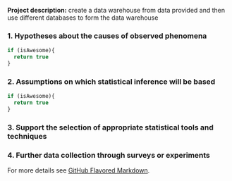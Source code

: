 
**Project description:** create a data warehouse from data provided and then use different databases to form the data warehouse

### 1. Hypotheses about the causes of observed phenomena

```javascript
if (isAwesome){
  return true
}
```

### 2. Assumptions on which statistical inference will be based

```javascript
if (isAwesome){
  return true
}
```

### 3. Support the selection of appropriate statistical tools and techniques


### 4. Further data collection through surveys or experiments


For more details see [GitHub Flavored Markdown](https://guides.github.com/features/mastering-markdown/).
